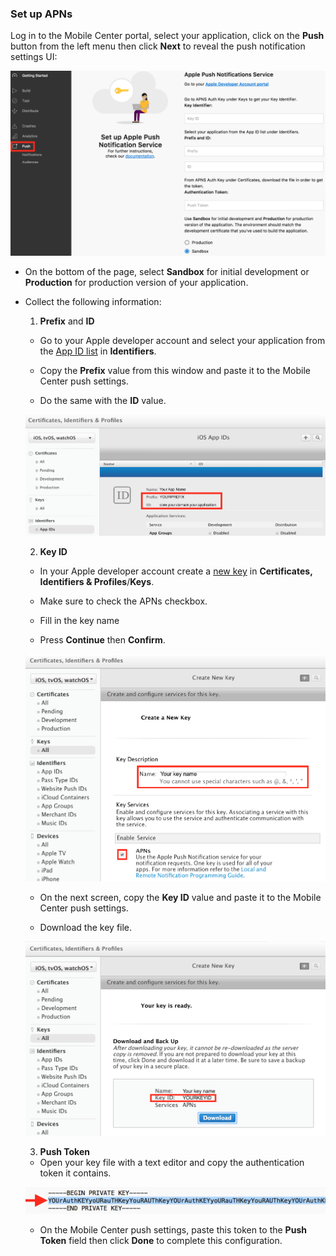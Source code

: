 ### Set up APNs

Log in to the Mobile Center portal, select your application, click on the **Push** button from the left menu then click **Next** to reveal the push notification settings UI:

![mobile-center-push-settings](images/ios-push-settings-mc-portal.png)

* On the bottom of the page, select **Sandbox** for initial development or **Production** for production version of your application.

* Collect the following information:

  1. **Prefix** and **ID**
   * Go to your Apple developer account and select your application from the [App ID list](https://developer.apple.com/account/ios/identifier/bundle) in **Identifiers**.

    * Copy the **Prefix** value from this window and paste it to the Mobile Center push settings.

    * Do the same with the **ID** value.

    ![apple-dev-center-app-id](images/ios-app-id-apple-portal.png)

  2. **Key ID**
    * In your Apple developer account create a [new key](https://developer.apple.com/account/ios/authkey/create) in **Certificates, Identifiers & Profiles**/**Keys**.

    * Make sure to check the APNs checkbox.

    * Fill in the key name

    * Press **Continue** then **Confirm**.

    ![apple-dev-center-new-auth-key](images/ios-new-auth-key-apple-portal.png)

    * On the next screen, copy the **Key ID** value and paste it to the Mobile Center push settings.

    * Download the key file.

    ![apple-dev-center-confirm-auth-key](images/ios-confirm-auth-key-apple-portal.png)

  3. **Push Token**
    * Open your key file with a text editor and copy the authentication token it contains.

    ![auth-key-file](images/ios-auth-key-file.png)

    * On the Mobile Center push settings, paste this token to the **Push Token** field then click **Done** to complete this configuration.
